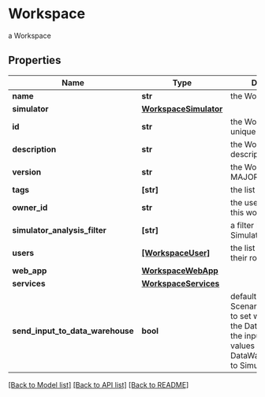 # Workspace

a Workspace

## Properties
Name | Type | Description | Notes
------------ | ------------- | ------------- | -------------
**name** | **str** | the Workspace name | 
**simulator** | [**WorkspaceSimulator**](WorkspaceSimulator.md) |  | 
**id** | **str** | the Workspace version unique identifier | [optional] [readonly] 
**description** | **str** | the Workspace description | [optional] 
**version** | **str** | the Workspace version MAJOR.MINOR.PATCH. | [optional] 
**tags** | **[str]** | the list of tags | [optional] 
**owner_id** | **str** | the user id which own this workspace | [optional] [readonly] 
**simulator_analysis_filter** | **[str]** | a filter list of available Simulator Analysis | [optional] 
**users** | [**[WorkspaceUser]**](WorkspaceUser.md) | the list of users Id with their role | [optional] 
**web_app** | [**WorkspaceWebApp**](WorkspaceWebApp.md) |  | [optional] 
**services** | [**WorkspaceServices**](WorkspaceServices.md) |  | [optional] 
**send_input_to_data_warehouse** | **bool** | default setting for all Scenarios and Analysis to set whether or not the Dataset values and the input parameters values are send to the DataWarehouse prior to Simulation Run | [optional]  if omitted the server will use the default value of True

[[Back to Model list]](../README.md#documentation-for-models) [[Back to API list]](../README.md#documentation-for-api-endpoints) [[Back to README]](../README.md)


